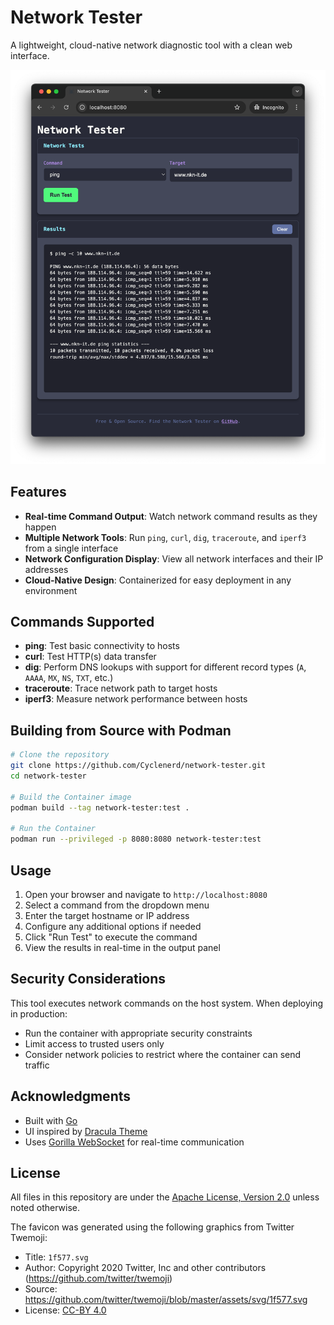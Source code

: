 # Network Tester

A lightweight, cloud-native network diagnostic tool with a clean web interface.

![Screenshot](./img/screenshot.png)

## Features

- **Real-time Command Output**: Watch network command results as they happen
- **Multiple Network Tools**: Run `ping`, `curl`, `dig`, `traceroute`, and `iperf3` from a single interface
- **Network Configuration Display**: View all network interfaces and their IP addresses
- **Cloud-Native Design**: Containerized for easy deployment in any environment

## Commands Supported

- **ping**: Test basic connectivity to hosts
- **curl**: Test HTTP(s) data transfer
- **dig**: Perform DNS lookups with support for different record types (`A`, `AAAA`, `MX`, `NS`, `TXT`, etc.)
- **traceroute**: Trace network path to target hosts
- **iperf3**: Measure network performance between hosts

## Building from Source with Podman

```bash
# Clone the repository
git clone https://github.com/Cyclenerd/network-tester.git
cd network-tester

# Build the Container image
podman build --tag network-tester:test .

# Run the Container
podman run --privileged -p 8080:8080 network-tester:test
```

## Usage

1. Open your browser and navigate to `http://localhost:8080`
2. Select a command from the dropdown menu
3. Enter the target hostname or IP address
4. Configure any additional options if needed
5. Click "Run Test" to execute the command
6. View the results in real-time in the output panel

## Security Considerations

This tool executes network commands on the host system. When deploying in production:

- Run the container with appropriate security constraints
- Limit access to trusted users only
- Consider network policies to restrict where the container can send traffic

## Acknowledgments

- Built with [Go](https://go.dev/)
- UI inspired by [Dracula Theme](https://draculatheme.com/)
- Uses [Gorilla WebSocket](https://github.com/gorilla/websocket) for real-time communication

## License

All files in this repository are under the [Apache License, Version 2.0](LICENSE) unless noted otherwise.

The favicon was generated using the following graphics from Twitter Twemoji:

- Title: `1f577.svg`
- Author: Copyright 2020 Twitter, Inc and other contributors (<https://github.com/twitter/twemoji>)
- Source: <https://github.com/twitter/twemoji/blob/master/assets/svg/1f577.svg>
- License: [CC-BY 4.0](https://creativecommons.org/licenses/by/4.0/)
